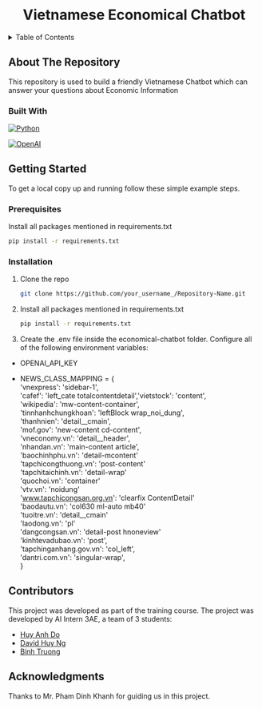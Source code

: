 <!-- PROJECT LOGO -->
<div align="center">

  <h1 align="center"><br>Vietnamese Economical Chatbot</br></h1>

</div>


<!-- TABLE OF CONTENTS -->
<details>
  <summary>Table of Contents</summary>
  <ol>
    <li>
      <a href="#about-the-repository">About The Repository</a>
      <ul>
        <li><a href="#built-with">Built With</a></li>
      </ul>
    </li>
    <li>
      <a href="#getting-started">Getting Started</a>
      <ul>
        <li><a href="#prerequisites">Prerequisites</a></li>
        <li><a href="#installation">Installation</a></li>
      </ul>
    </li>
    <li><a href="#contributors">Contributors</a></li>
    <li><a href="#acknowledgments">Acknowledgments</a></li>
  </ol>
</details>


<!-- ABOUT THE REPOSITORY -->
## About The Repository

This repository is used to build a friendly Vietnamese Chatbot which can answer your questions about Economic Information



### Built With
[![Python](https://th.bing.com/th/id/R.60a2750039f7273f41bcb4ada00e761a?rik=7GGJS2p2OOPhhg&riu=http%3a%2f%2fclipart-library.com%2fimages_k%2fpython-logo-transparent%2fpython-logo-transparent-22.png&ehk=FnvntKvfA2g8Wai00iqiTH%2fu2DEdtPpgV0ejxYLoZpI%3d&risl=&pid=ImgRaw&r=0)](https://www.python.org/)

[![OpenAI](https://technosports.co.in/wp-content/uploads/2020/12/open-ai.png)](https://www.openai.com/)



<!-- GETTING STARTED -->
## Getting Started

To get a local copy up and running follow these simple example steps.

### Prerequisites

Install all packages mentioned in requirements.txt
   ```sh
   pip install -r requirements.txt
   ```

### Installation

1. Clone the repo
   ```sh
   git clone https://github.com/your_username_/Repository-Name.git
   ```
2. Install all packages mentioned in requirements.txt
   ```sh
   pip install -r requirements.txt
   ```
3. Create the .env file inside the economical-chatbot folder. Configure all of the following environment variables:
- OPENAI_API_KEY

- NEWS_CLASS_MAPPING = {  
                  'vnexpress': 'sidebar-1',  
                  'cafef': 'left_cate totalcontentdetail','vietstock': 'content',  
                  'wikipedia': 'mw-content-container',  
                  'tinnhanhchungkhoan': 'leftBlock wrap_noi_dung',  
                  'thanhnien': 'detail__cmain',  
                  'mof.gov': 'new-content cd-content',  
                  'vneconomy.vn': 'detail__header',  
                  'nhandan.vn': 'main-content article',  
                  'baochinhphu.vn': 'detail-mcontent'  
                  'tapchicongthuong.vn': 'post-content'  
                  'tapchitaichinh.vn': 'detail-wrap'  
                  'quochoi.vn': 'container'  
                  'vtv.vn': 'noidung'  
                  'www.tapchicongsan.org.vn': 'clearfix ContentDetail'  
                  'baodautu.vn': 'col630 ml-auto mb40'  
                  'tuoitre.vn': 'detail__cmain'  
                  'laodong.vn': 'pl'  
                  'dangcongsan.vn': 'detail-post hnoneview'  
                  'kinhtevadubao.vn': 'post',  
                  'tapchinganhang.gov.vn': 'col_left',  
                  'dantri.com.vn': 'singular-wrap',  
}

<!-- CONTRIBUTORS -->
## Contributors

This project was developed as part of the training course. The project was developed by AI Intern 3AE, a team of 3 students:

- [Huy Anh Do](https://github.com/huyanhdo2023)
- [David Huy Ng](https://github.com/Godfreeyyy)
- [Binh Truong](https://github.com/quangbinh113)

<!-- ACKNOWLEDGMENTS -->
## Acknowledgments

Thanks to Mr. Pham Dinh Khanh for guiding us in this project.
